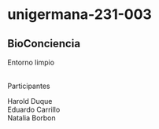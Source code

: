 # unigermana-231-003
## BioConciencia
Entorno limpio

<br>
Participantes <br>

Harold Duque<br>
Eduardo Carrillo<br>
Natalia Borbon<br>
